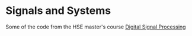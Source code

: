 # Signals and Systems
 
Some of the code from the HSE master's course [Digital Signal Processing](https://www.hse.ru/en/ma/cogito/courses/292687615.html)
